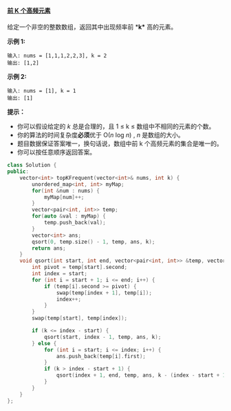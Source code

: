 #### [前 K 个高频元素](https://leetcode-cn.com/problems/top-k-frequent-elements/)

给定一个非空的整数数组，返回其中出现频率前 ***k\*** 高的元素。

 

**示例 1:**

```
输入: nums = [1,1,1,2,2,3], k = 2
输出: [1,2]
```

**示例 2:**

```
输入: nums = [1], k = 1
输出: [1]
```

 

**提示：**

- 你可以假设给定的 *k* 总是合理的，且 1 ≤ k ≤ 数组中不相同的元素的个数。
- 你的算法的时间复杂度**必须**优于 O(*n* log *n*) , *n* 是数组的大小。
- 题目数据保证答案唯一，换句话说，数组中前 k 个高频元素的集合是唯一的。
- 你可以按任意顺序返回答案。

```c++
class Solution {
public:
    vector<int> topKFrequent(vector<int>& nums, int k) {
        unordered_map<int, int> myMap;
        for(int &num : nums) {
            myMap[num]++;
        }
        vector<pair<int, int>> temp;
        for(auto &val : myMap) {
            temp.push_back(val);
        }
        vector<int> ans;
        qsort(0, temp.size() - 1, temp, ans, k);
        return ans;
    }
    void qsort(int start, int end, vector<pair<int, int>> &temp, vector<int> &ans, int k) {
        int pivot = temp[start].second;
        int index = start;
        for (int i = start + 1; i <= end; i++) {
            if (temp[i].second >= pivot) {
                swap(temp[index + 1], temp[i]);
                index++;
            }
        }
        swap(temp[start], temp[index]);

        if (k <= index - start) {
            qsort(start, index - 1, temp, ans, k);
        } else {
            for (int i = start; i <= index; i++) {
                ans.push_back(temp[i].first);
            }
            if (k > index - start + 1) {
                qsort(index + 1, end, temp, ans, k - (index - start + 1));
            }
        }
    }
};
```

